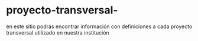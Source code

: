 # proyecto-transversal-
en este sitio podrás encontrar información con definiciones a cada proyecto transversal utilizado en nuestra institución 
